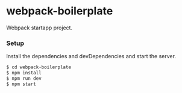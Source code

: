 # webpack-boilerplate
Webpack startapp project. 

### Setup

Install the dependencies and devDependencies and start the server.

```sh
$ cd webpack-boilerplate
$ npm install
$ npm run dev
$ npm start
```
